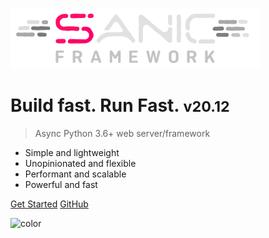 ![Sanic](https://raw.githubusercontent.com/huge-success/sanic-assets/master/png/sanic-framework-logo-white-400x97.png)

# Build fast. Run Fast. <small>v20.12</small>

> Async Python 3.6+ web server/framework

- Simple and lightweight
- Unopinionated and flexible
- Performant and scalable
- Powerful and fast

[Get Started](#sanic)
[GitHub](https://github.com/huge-success/sanic)

<!-- background color -->

![color](#dddddd)
